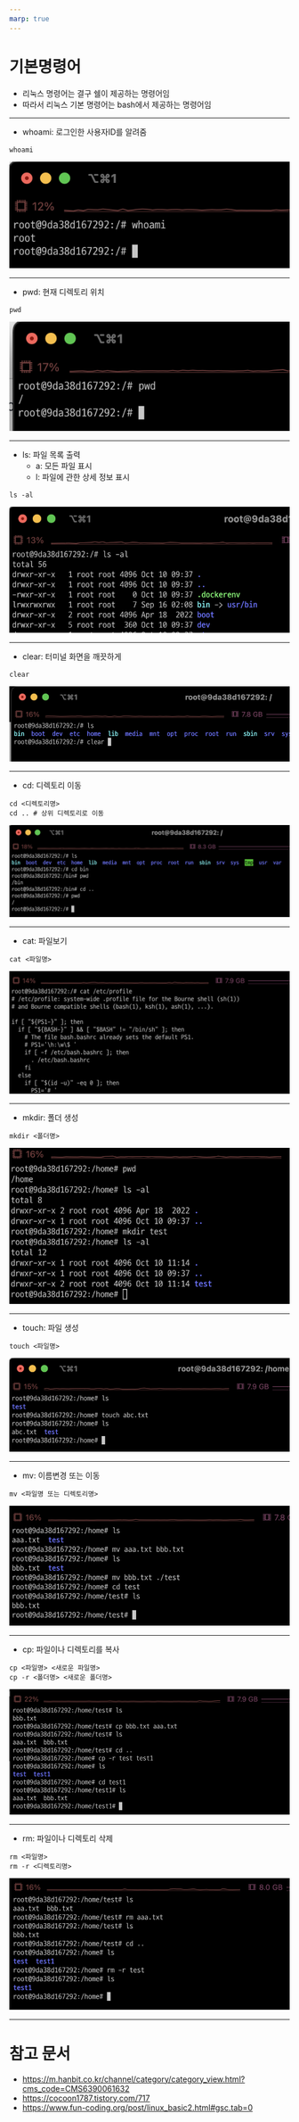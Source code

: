 ```yaml
---
marp: true
---
```

# 기본명령어
- 리눅스 명령어는 결구 쉘이 제공하는 명령어임 
- 따라서 리눅스 기본 명령어는 bash에서 제공하는 명령어임 

---
- whoami: 로그인한 사용자ID를 알려줌 
```shell
whoami
```
![Alt text](./img/basic/image.png)

---
- pwd: 현재 디렉토리 위치 
```shell
pwd 
```
![Alt text](./img/basic/image-1.png)

---
- ls: 파일 목록 출력 
  - a: 모든 파일 표시 
  - l: 파일에 관한 상세 정보 표시 
```shell
ls -al
```
![Alt text](./img/basic/image-2.png)

---
- clear: 터미널 화면을 깨끗하게 
```shell
clear
```
![Alt text](./img/basic/image-9.png)

---
- cd: 디렉토리 이동 
```shell
cd <디렉토리명>
cd .. # 상위 디렉토리로 이동 
```
![Alt text](./img/basic/image-3.png)

---
- cat: 파일보기 
```shell
cat <파일명>
```
![Alt text](./img/basic/image-4.png)

---
- mkdir: 폴더 생성 
```shell
mkdir <폴더명>
```
![Alt text](./img/basic/image-5.png)

---
- touch: 파일 생성 
```shell
touch <파일명>
```
![Alt text](./img/basic/image-6.png)

---
- mv: 이름변경 또는 이동 
```shell
mv <파일명 또는 디렉토리명>
```
![Alt text](./img/basic/image-7.png)

---
- cp: 파일이나 디렉토리를 복사 
```shell
cp <파일명> <새로운 파일명>
cp -r <폴더명> <새로운 폴더명>
```
![Alt text](./img/basic/image-8.png)

---
- rm: 파일이나 디렉토리 삭제 
```shell
rm <파일명>
rm -r <디렉토리명>
``` 
![Alt text](./img/basic/image-10.png)

---
# 참고 문서 
- https://m.hanbit.co.kr/channel/category/category_view.html?cms_code=CMS6390061632
- https://cocoon1787.tistory.com/717
- https://www.fun-coding.org/post/linux_basic2.html#gsc.tab=0


